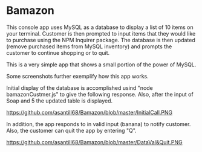 # Bamazon
This console app uses MySQL as a database to display a list of 10 items on your terminal.  Customer is then prompted to input items that they would like to purchase using the NPM Inquirer package.
The database is then updated (remove purchased items from MySQL inventory) and prompts the customer to continue shopping or to quit.

This is a very simple app that shows a small portion of the power of MySQL.

Some screenshots further exemplify how this app works.

Initial display of the database is accomplished usind "node bamazonCustmer.js" to give the following response.
Also, after the input of Soap and 5 the updated table is displayed.

https://github.com/asantill68/Bamazon/blob/master/InitialCall.PNG

In addition, the app responds to in valid input (banana) to notify customer.
Also, the customer can quit the app by entering "Q".

https://github.com/asantill68/Bamazon/blob/master/DataVal&Quit.PNG
